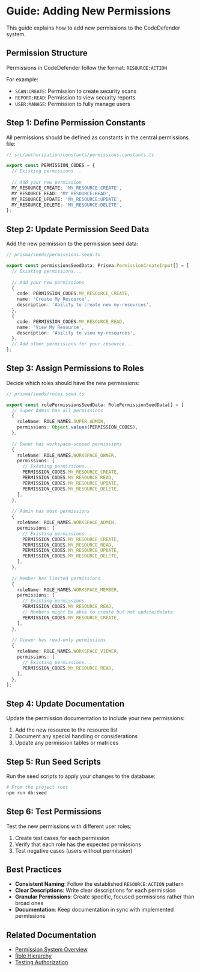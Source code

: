 # Guide: Adding New Permissions

This guide explains how to add new permissions to the CodeDefender system.

## Permission Structure

Permissions in CodeDefender follow the format: `RESOURCE:ACTION`

For example:
- `SCAN:CREATE`: Permission to create security scans
- `REPORT:READ`: Permission to view security reports
- `USER:MANAGE`: Permission to fully manage users

## Step 1: Define Permission Constants

All permissions should be defined as constants in the central permissions file:

```typescript
// src/authorization/constants/permissions.constants.ts

export const PERMISSION_CODES = {
  // Existing permissions...
  
  // Add your new permission
  MY_RESOURCE_CREATE: 'MY_RESOURCE:CREATE',
  MY_RESOURCE_READ: 'MY_RESOURCE:READ',
  MY_RESOURCE_UPDATE: 'MY_RESOURCE:UPDATE',
  MY_RESOURCE_DELETE: 'MY_RESOURCE:DELETE',
};
```

## Step 2: Update Permission Seed Data

Add the new permission to the permission seed data:

```typescript
// prisma/seeds/permissions.seed.ts

export const permissionsSeedData: Prisma.PermissionCreateInput[] = [
  // Existing permissions...
  
  // Add your new permissions
  {
    code: PERMISSION_CODES.MY_RESOURCE_CREATE,
    name: 'Create My Resource',
    description: 'Ability to create new my-resources',
  },
  {
    code: PERMISSION_CODES.MY_RESOURCE_READ,
    name: 'View My Resource',
    description: 'Ability to view my-resources',
  },
  // Add other permissions for your resource...
];
```

## Step 3: Assign Permissions to Roles

Decide which roles should have the new permissions:

```typescript
// prisma/seeds/roles.seed.ts

export const rolePermissionsSeedData: RolePermissionSeedData[] = [
  // Super Admin has all permissions
  {
    roleName: ROLE_NAMES.SUPER_ADMIN,
    permissions: Object.values(PERMISSION_CODES),
  },
  
  // Owner has workspace-scoped permissions
  {
    roleName: ROLE_NAMES.WORKSPACE_OWNER,
    permissions: [
      // Existing permissions...
      PERMISSION_CODES.MY_RESOURCE_CREATE,
      PERMISSION_CODES.MY_RESOURCE_READ,
      PERMISSION_CODES.MY_RESOURCE_UPDATE,
      PERMISSION_CODES.MY_RESOURCE_DELETE,
    ],
  },
  
  // Admin has most permissions
  {
    roleName: ROLE_NAMES.WORKSPACE_ADMIN,
    permissions: [
      // Existing permissions...
      PERMISSION_CODES.MY_RESOURCE_CREATE,
      PERMISSION_CODES.MY_RESOURCE_READ,
      PERMISSION_CODES.MY_RESOURCE_UPDATE,
      PERMISSION_CODES.MY_RESOURCE_DELETE,
    ],
  },
  
  // Member has limited permissions
  {
    roleName: ROLE_NAMES.WORKSPACE_MEMBER,
    permissions: [
      // Existing permissions...
      PERMISSION_CODES.MY_RESOURCE_READ,
      // Members might be able to create but not update/delete
      PERMISSION_CODES.MY_RESOURCE_CREATE,
    ],
  },
  
  // Viewer has read-only permissions
  {
    roleName: ROLE_NAMES.WORKSPACE_VIEWER,
    permissions: [
      // Existing permissions...
      PERMISSION_CODES.MY_RESOURCE_READ,
    ],
  },
];
```

## Step 4: Update Documentation

Update the permission documentation to include your new permissions:

1. Add the new resource to the resource list
2. Document any special handling or considerations
3. Update any permission tables or matrices

## Step 5: Run Seed Scripts

Run the seed scripts to apply your changes to the database:

```bash
# From the project root
npm run db:seed
```

## Step 6: Test Permissions

Test the new permissions with different user roles:

1. Create test cases for each permission
2. Verify that each role has the expected permissions
3. Test negative cases (users without permission)

## Best Practices

- **Consistent Naming**: Follow the established `RESOURCE:ACTION` pattern
- **Clear Descriptions**: Write clear descriptions for each permission
- **Granular Permissions**: Create specific, focused permissions rather than broad ones
- **Documentation**: Keep documentation in sync with implemented permissions

## Related Documentation

- [Permission System Overview](../permissions.md)
- [Role Hierarchy](../permissions.md#role-hierarchy)
- [Testing Authorization](../../testing/authorization-testing.md)
